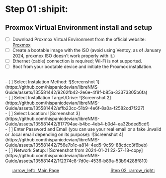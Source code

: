 # Step 01 :shipit:
## Proxmox Virtual Environment install and setup 
- [ ] Download Proxmox Virtual Environment from the official website: [Proxmox](https://www.proxmox.com/en/)
- [ ] Create a bootable image with the ISO (avoid using Ventoy, as of January 2024, proxmox ISO doesn't work properly with it.)
- [ ] Ethernet (cable) connection is required; Wi-Fi is not supported.
- [ ] Boot from your bootable device and initiate the Proxmox installation.

<br>
- [ ] Select Instalation Method:
![Screenshot 1](https://github.com/hispanicdevian/libreNMS-Guide/assets/135581442/9262fb42-2e6e-4f8f-b85a-33373305b6fa)

<br>
- [ ] Select Installation Target/Drive:
![Screenshot 2](https://github.com/hispanicdevian/libreNMS-Guide/assets/135581442/effb23cc-51b9-4e6f-8a0a-f2582cd7f227)

<br>
- [ ] Select Location:
![Screenshot 3](https://github.com/hispanicdevian/libreNMS-Guide/assets/135581442/817794ae-b4bc-4eb4-b0d4-ea32bded5cdf)

<br>
- [ ] Enter Password and Email (you can use your real email or a fake .invalid or .local email depending on its purpose):
![Screenshot 4](https://github.com/hispanicdevian/libreNMS-Guide/assets/135581442/756e7b1c-a814-4ed5-9c59-88cdcc3f6beb)

<br>
- [ ] Network Setup:
![Screenshot from 2024-01-21 22-57-18-copy](https://github.com/hispanicdevian/libreNMS-Guide/assets/135581442/1f2374c8-7d0e-4536-b89a-53b94288f810)

<br>
<p align="center"> <a href="README.md">:arrow_left:&nbsp;&nbsp;Main Page</a> &nbsp;&nbsp;&nbsp;&nbsp;&nbsp;&nbsp;&nbsp;&nbsp;&nbsp;&nbsp;&nbsp;&nbsp;&nbsp;&nbsp;&nbsp;&nbsp;&nbsp;&nbsp;&nbsp;&nbsp;&nbsp;&nbsp;&nbsp;&nbsp;&nbsp;&nbsp;&nbsp;&nbsp;&nbsp;&nbsp;&nbsp;&nbsp;&nbsp;&nbsp;&nbsp;&nbsp;&nbsp;&nbsp;&nbsp;&nbsp; <a href="Step_02.md">Step 02&nbsp; :arrow_right:</a></p>
